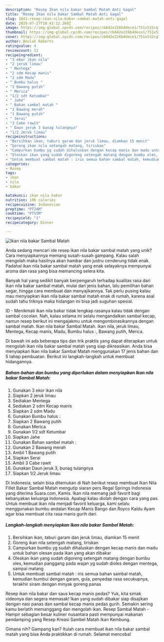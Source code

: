 ```yaml
---
description: "Resep Ikan nila bakar Sambal Matah Anti Gagal"
title: "Resep Ikan nila bakar Sambal Matah Anti Gagal"
slug: 1841-resep-ikan-nila-bakar-sambal-matah-anti-gagal
date: 2020-07-27T18:42:12.260Z
image: https://img-global.cpcdn.com/recipes/cb842e226b4dece1/751x532cq70/ikan-nila-bakar-sambal-matah-foto-resep-utama.jpg
thumbnail: https://img-global.cpcdn.com/recipes/cb842e226b4dece1/751x532cq70/ikan-nila-bakar-sambal-matah-foto-resep-utama.jpg
cover: https://img-global.cpcdn.com/recipes/cb842e226b4dece1/751x532cq70/ikan-nila-bakar-sambal-matah-foto-resep-utama.jpg
author: Beulah Roberts
ratingvalue: 4
reviewcount: 11
recipeingredient:
- "3 ekor ikan nila"
- "2 jeruk limau"
- " Mentega"
- "2 sdm Kecap manis"
- "2 sdm Madu"
- " Bumbu halus "
- "2 Bawang putih"
- " Merica"
- "1/2 sdt Ketumbar"
- " Jahe"
- " Bahan sambel matah "
- "2 Bawang merah"
- "1 Bawang putih"
- " Serai"
- "3 Cabe rawit"
- " Daun jeruk 3 bunag tulangnya"
- "1/2 Jeruk limau"
recipeinstructions:
- "Bersihkan ikan, taburi garam dan jeruk limau, diamkan 15 menit"
- "Goreng ikan nila setengah matang, tiriskan"
- "Campurkan bumbu yg sudah dihaluskan dengan kecap manis dan madu untuk bahan olesan pada ikan yang akan dibakar"
- "Oleskan ikan yang sudah digoreng setengah matang dengan bumbu oles, kemudian panggang pada wajan yg sudah dioles dengan mentega, sampai matang"
- "Untuk membuat sambal matah : iris semua bahan sambal matah, kemudian bumbui dengan garam, gula, penyedap rasa secukupnya, terakhir siram dengan minyak goreng panas"
categories:
- Resep
tags:
- ikan
- nila
- bakar

katakunci: ikan nila bakar 
nutrition: 196 calories
recipecuisine: Indonesian
preptime: "PT24M"
cooktime: "PT55M"
recipeyield: "1"
recipecategory: Dinner

---
```



![Ikan nila bakar Sambal Matah](https://img-global.cpcdn.com/recipes/cb842e226b4dece1/751x532cq70/ikan-nila-bakar-sambal-matah-foto-resep-utama.jpg)

Anda sedang mencari ide resep ikan nila bakar sambal matah yang unik? Cara menyiapkannya memang susah-susah gampang. Kalau salah mengolah maka hasilnya akan hambar dan justru cenderung tidak enak. Padahal ikan nila bakar sambal matah yang enak selayaknya mempunyai aroma dan rasa yang bisa memancing selera kita.

Banyak hal yang sedikit banyak berpengaruh terhadap kualitas rasa dari ikan nila bakar sambal matah, mulai dari jenis bahan, lalu pemilihan bahan segar, hingga cara membuat dan menyajikannya. Tak perlu pusing kalau mau menyiapkan ikan nila bakar sambal matah enak di rumah, karena asal sudah tahu triknya maka hidangan ini bisa jadi suguhan spesial.

ID - Menikmati ikan nila bakar tidak lengkap rasanya kalau tidak dengan sambal cocolan. Nah, kalau selama ini selalu mengandalkan sambal kecap, namun resep berikut ini mengajakmu untuk mengombinasikannya dengan sambal matah. Ikan nila bakar Sambal Matah. ikan nila, jeruk limau, Mentega, Kecap manis, Madu, Bumbu halus :, Bawang putih, Merica.


Di bawah ini ada beberapa tips dan trik praktis yang dapat diterapkan untuk mengolah ikan nila bakar sambal matah yang siap dikreasikan. Anda bisa menyiapkan Ikan nila bakar Sambal Matah menggunakan 17 jenis bahan dan 5 tahap pembuatan. Berikut ini langkah-langkah untuk membuat hidangannya.

<!--inarticleads1-->

##### Bahan-bahan dan bumbu yang diperlukan dalam menyiapkan Ikan nila bakar Sambal Matah:

1. Gunakan 3 ekor ikan nila
1. Siapkan 2 jeruk limau
1. Sediakan  Mentega
1. Sediakan 2 sdm Kecap manis
1. Siapkan 2 sdm Madu
1. Gunakan  Bumbu halus :
1. Siapkan 2 Bawang putih
1. Gunakan  Merica
1. Gunakan 1/2 sdt Ketumbar
1. Siapkan  Jahe
1. Gunakan  Bahan sambel matah :
1. Gunakan 2 Bawang merah
1. Ambil 1 Bawang putih
1. Siapkan  Serai
1. Ambil 3 Cabe rawit
1. Gunakan  Daun jeruk 3, bunag tulangnya
1. Siapkan 1/2 Jeruk limau


Di Indonesia, selain bisa ditemukan di Nah berikut resep membuat Ikan Nila Fillet Bakar Sambal Matah mengutip siaran pers Regal Springs Indonesia yang diterima Suara.com, Kamis. Ikan nila memang jadi favorit bagi kebanyakan keluarga Indonesia. Apalagi kalau diolah dengan cara yang pas. Untuk membuat ikan nila menjadi favorit keluarga, kami selalu menggunakan bumbu andalan Kecap Manis Bango dan Royco Kaldu Ayam agar bisa membuat cita rasa manis gurih dari. 

<!--inarticleads2-->

##### Langkah-langkah menyiapkan Ikan nila bakar Sambal Matah:

1. Bersihkan ikan, taburi garam dan jeruk limau, diamkan 15 menit
1. Goreng ikan nila setengah matang, tiriskan
1. Campurkan bumbu yg sudah dihaluskan dengan kecap manis dan madu untuk bahan olesan pada ikan yang akan dibakar
1. Oleskan ikan yang sudah digoreng setengah matang dengan bumbu oles, kemudian panggang pada wajan yg sudah dioles dengan mentega, sampai matang
1. Untuk membuat sambal matah : iris semua bahan sambal matah, kemudian bumbui dengan garam, gula, penyedap rasa secukupnya, terakhir siram dengan minyak goreng panas


Resep ikan nila bakar dan saus kecap manis pedas? Yuk, kita simak videonya dan segera memasak! Ikan yang sudah dibakar siap disajikan dengan nasi panas dan sambal kecap manis pedas gurih. Semakin sering kamu berlatih memanggang dan mengolah ikan. Resep Sambal Matah - Hampir sebagian besar kuliner nusantara pasti mempunyai makanan pendamping yang Resep Kreasi Sambel Matah Ikan Kembung. 

Gimana nih? Gampang kan? Itulah cara membuat ikan nila bakar sambal matah yang bisa Anda praktikkan di rumah. Selamat mencoba!
